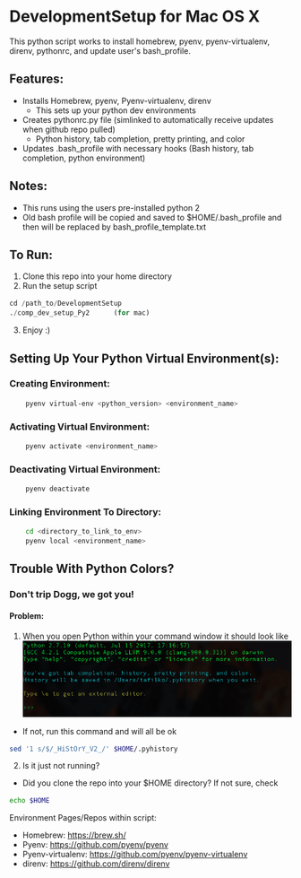 # DevelopmentSetup for Mac OS X
This python script works to install homebrew, pyenv, pyenv-virtualenv, direnv, pythonrc, and update user's bash_profile.

## Features:
- Installs Homebrew, pyenv, Pyenv-virtualenv, direnv
    - This sets up your python dev environments
- Creates pythonrc.py file (simlinked to automatically receive
    updates when github repo pulled)
    - Python history, tab completion, pretty printing, and color
- Updates .bash_profile with necessary hooks (Bash history, tab completion, python environment)


## Notes:
- This runs using the users pre-installed python 2
- Old bash profile will be copied and saved to $HOME/.bash_profile<date> and then will
be replaced by bash_profile_template.txt

## To Run:
1. Clone this repo into your home directory
2. Run the setup script
```python
cd /path_to/DevelopmentSetup
./comp_dev_setup_Py2      (for mac)
```
3. Enjoy :)

## Setting Up Your Python Virtual Environment(s):

### Creating Environment:
```bash
    pyenv virtual-env <python_version> <environment_name>
```

### Activating Virtual Environment:
```bash
    pyenv activate <environment_name>
```
### Deactivating Virtual Environment:
```bash
    pyenv deactivate
```

### Linking Environment To Directory:
```bash
    cd <directory_to_link_to_env>
    pyenv local <environment_name>
```

## Trouble With Python Colors?
### Don't trip Dogg, we got you!
#### Problem:
1. When you open Python within your command window it should look like
![problem_img](https://github.com/TylerFilko/TF_DevSetup/blob/master/example_imgs/DevSetup_ex.png?raw=true)
 - If not, run this command and will all be ok
 ```bash
 sed '1 s/$/_HiStOrY_V2_/' $HOME/.pyhistory
 ```
2. Is it just not running?
- Did you clone the repo into your $HOME directory? If not sure, check
```bash
echo $HOME
```



Environment Pages/Repos within script:

- Homebrew: https://brew.sh/
- Pyenv: https://github.com/pyenv/pyenv
- Pyenv-virtualenv: https://github.com/pyenv/pyenv-virtualenv
- direnv: https://github.com/direnv/direnv
